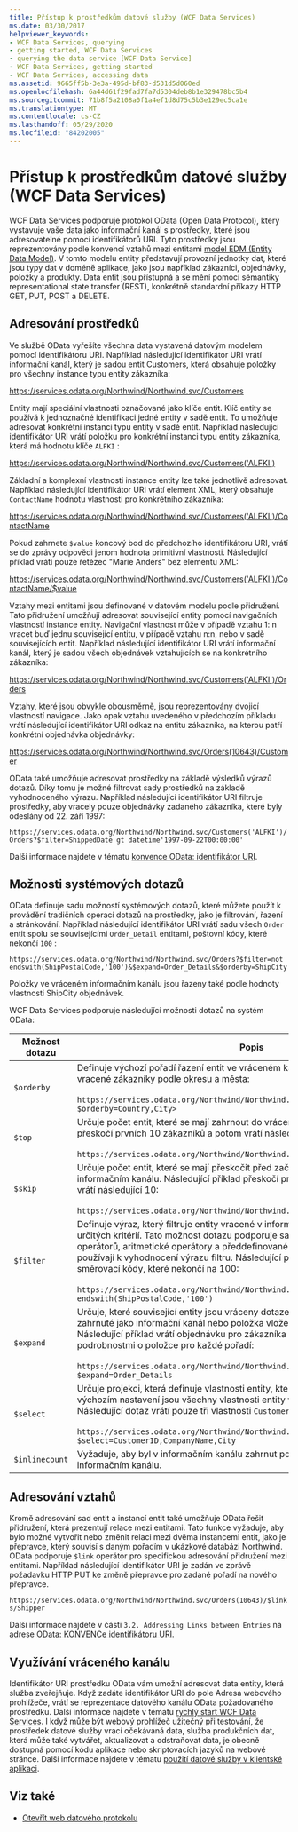 ```yaml
---
title: Přístup k prostředkům datové služby (WCF Data Services)
ms.date: 03/30/2017
helpviewer_keywords:
- WCF Data Services, querying
- getting started, WCF Data Services
- querying the data service [WCF Data Service]
- WCF Data Services, getting started
- WCF Data Services, accessing data
ms.assetid: 9665ff5b-3e3a-495d-bf83-d531d5d060ed
ms.openlocfilehash: 6a44d61f29fad7fa7d5304deb8b1e329478bc5b4
ms.sourcegitcommit: 71b8f5a2108a0f1a4ef1d8d75c5b3e129ec5ca1e
ms.translationtype: MT
ms.contentlocale: cs-CZ
ms.lasthandoff: 05/29/2020
ms.locfileid: "84202005"
---
```

# <a name="accessing-data-service-resources-wcf-data-services"></a>Přístup k prostředkům datové služby (WCF Data Services)
WCF Data Services podporuje protokol OData (Open Data Protocol), který vystavuje vaše data jako informační kanál s prostředky, které jsou adresovatelné pomocí identifikátorů URI. Tyto prostředky jsou reprezentovány podle konvencí vztahů mezi entitami [model EDM (Entity Data Model)](../adonet/entity-data-model.md). V tomto modelu entity představují provozní jednotky dat, které jsou typy dat v doméně aplikace, jako jsou například zákazníci, objednávky, položky a produkty. Data entit jsou přístupná a se mění pomocí sémantiky representational state transfer (REST), konkrétně standardní příkazy HTTP GET, PUT, POST a DELETE.  
  
## <a name="addressing-resources"></a>Adresování prostředků  
 Ve službě OData vyřešíte všechna data vystavená datovým modelem pomocí identifikátoru URI. Například následující identifikátor URI vrátí informační kanál, který je sadou entit Customers, která obsahuje položky pro všechny instance typu entity zákazníka:  
  
<https://services.odata.org/Northwind/Northwind.svc/Customers>
  
 Entity mají speciální vlastnosti označované jako klíče entit. Klíč entity se používá k jednoznačné identifikaci jedné entity v sadě entit. To umožňuje adresovat konkrétní instanci typu entity v sadě entit. Například následující identifikátor URI vrátí položku pro konkrétní instanci typu entity zákazníka, která má hodnotu klíče `ALFKI` :  
  
<https://services.odata.org/Northwind/Northwind.svc/Customers('ALFKI')>
  
 Základní a komplexní vlastnosti instance entity lze také jednotlivě adresovat. Například následující identifikátor URI vrátí element XML, který obsahuje `ContactName` hodnotu vlastnosti pro konkrétního zákazníka:  
  
<https://services.odata.org/Northwind/Northwind.svc/Customers('ALFKI')/ContactName>
  
 Pokud zahrnete `$value` koncový bod do předchozího identifikátoru URI, vrátí se do zprávy odpovědi jenom hodnota primitivní vlastnosti. Následující příklad vrátí pouze řetězec "Marie Anders" bez elementu XML:  
  
<https://services.odata.org/Northwind/Northwind.svc/Customers('ALFKI')/ContactName/$value>
  
 Vztahy mezi entitami jsou definované v datovém modelu podle přidružení. Tato přidružení umožňují adresovat související entity pomocí navigačních vlastností instance entity. Navigační vlastnost může v případě vztahu 1: n vracet buď jednu související entitu, v případě vztahu n:n, nebo v sadě souvisejících entit. Například následující identifikátor URI vrátí informační kanál, který je sadou všech objednávek vztahujících se na konkrétního zákazníka:  
  
<https://services.odata.org/Northwind/Northwind.svc/Customers('ALFKI')/Orders>
  
 Vztahy, které jsou obvykle obousměrně, jsou reprezentovány dvojicí vlastností navigace. Jako opak vztahu uvedeného v předchozím příkladu vrátí následující identifikátor URI odkaz na entitu zákazníka, na kterou patří konkrétní objednávka objednávky:  
  
<https://services.odata.org/Northwind/Northwind.svc/Orders(10643)/Customer>
  
 OData také umožňuje adresovat prostředky na základě výsledků výrazů dotazů. Díky tomu je možné filtrovat sady prostředků na základě vyhodnoceného výrazu. Například následující identifikátor URI filtruje prostředky, aby vracely pouze objednávky zadaného zákazníka, které byly odeslány od 22. září 1997:  
  
`https://services.odata.org/Northwind/Northwind.svc/Customers('ALFKI')/Orders?$filter=ShippedDate gt datetime'1997-09-22T00:00:00'`
  
 Další informace najdete v tématu [konvence OData: identifikátor URI](https://www.odata.org/documentation/odata-version-2-0/uri-conventions/).
  
## <a name="system-query-options"></a>Možnosti systémových dotazů  
 OData definuje sadu možností systémových dotazů, které můžete použít k provádění tradičních operací dotazů na prostředky, jako je filtrování, řazení a stránkování. Například následující identifikátor URI vrátí sadu všech `Order` entit spolu se souvisejícími `Order_Detail` entitami, poštovní kódy, které nekončí `100` :  
  
`https://services.odata.org/Northwind/Northwind.svc/Orders?$filter=not endswith(ShipPostalCode,'100')&$expand=Order_Details&$orderby=ShipCity`
  
 Položky ve vráceném informačním kanálu jsou řazeny také podle hodnoty vlastnosti ShipCity objednávek.  
  
 WCF Data Services podporuje následující možnosti dotazů na systém OData:  
  
|Možnost dotazu|Popis|  
|------------------|-----------------|  
|`$orderby`|Definuje výchozí pořadí řazení entit ve vráceném kanálu. Následující dotaz vyřadí vracené zákazníky podle okresu a města:<br /><br /> `https://services.odata.org/Northwind/Northwind.svc/Customers?$orderby=Country,City>`|  
|`$top`|Určuje počet entit, které se mají zahrnout do vráceného kanálu. Následující příklad přeskočí prvních 10 zákazníků a potom vrátí následující 10:<br /><br /> `https://services.odata.org/Northwind/Northwind.svc/Customers?$skip=10&$top=10`|  
|`$skip`|Určuje počet entit, které se mají přeskočit před začátkem vrácení entit v informačním kanálu. Následující příklad přeskočí prvních 10 zákazníků a potom vrátí následující 10:<br /><br /> `https://services.odata.org/Northwind/Northwind.svc/Customers?$skip=10&$top=10`|  
|`$filter`|Definuje výraz, který filtruje entity vracené v informačním kanálu na základě určitých kritérií. Tato možnost dotazu podporuje sadu logických relačních operátorů, aritmetické operátory a předdefinované funkce dotazů, které se používají k vyhodnocení výrazu filtru. Následující příklad vrátí všechny poštovní směrovací kódy, které nekončí na 100:<br /><br /> `https://services.odata.org/Northwind/Northwind.svc/Orders?$filter=not endswith(ShipPostalCode,'100')`|  
|`$expand`|Určuje, které související entity jsou vráceny dotazem. Související entity jsou zahrnuté jako informační kanál nebo položka vložená s entitou vrácenou dotazem. Následující příklad vrátí objednávku pro zákazníka ' ALFKI ' společně s podrobnostmi o položce pro každé pořadí:<br /><br /> `https://services.odata.org/Northwind/Northwind.svc/Customers('ALFKI')/Orders?$expand=Order_Details`|  
|`$select`|Určuje projekci, která definuje vlastnosti entity, které se vrátí v projekci. Ve výchozím nastavení jsou všechny vlastnosti entity vraceny v informačním kanálu. Následující dotaz vrátí pouze tři vlastnosti `Customer` entity:<br /><br /> `https://services.odata.org/Northwind/Northwind.svc/Customers?$select=CustomerID,CompanyName,City`|  
|`$inlinecount`|Vyžaduje, aby byl v informačním kanálu zahrnut počet entit vrácených v informačním kanálu.|  
  
## <a name="addressing-relationships"></a>Adresování vztahů  
 Kromě adresování sad entit a instancí entit také umožňuje OData řešit přidružení, která prezentují relace mezi entitami. Tato funkce vyžaduje, aby bylo možné vytvořit nebo změnit relaci mezi dvěma instancemi entit, jako je přepravce, který souvisí s daným pořadím v ukázkové databázi Northwind. OData podporuje `$link` operátor pro specifickou adresování přidružení mezi entitami. Například následující identifikátor URI je zadán ve zprávě požadavku HTTP PUT ke změně přepravce pro zadané pořadí na nového přepravce.  
  
`https://services.odata.org/Northwind/Northwind.svc/Orders(10643)/$links/Shipper`
  
 Další informace najdete v části `3.2. Addressing Links between Entries` na adrese [OData: KONVENCe identifikátoru URI](https://www.odata.org/documentation/odata-version-2-0/uri-conventions/).
  
## <a name="consuming-the-returned-feed"></a>Využívání vráceného kanálu  
 Identifikátor URI prostředku OData vám umožní adresovat data entity, která služba zveřejňuje. Když zadáte identifikátor URI do pole Adresa webového prohlížeče, vrátí se reprezentace datového kanálu OData požadovaného prostředku. Další informace najdete v tématu [rychlý start WCF Data Services](quickstart-wcf-data-services.md). I když může být webový prohlížeč užitečný při testování, že prostředek datové služby vrací očekávaná data, služba produkčních dat, která může také vytvářet, aktualizovat a odstraňovat data, je obecně dostupná pomocí kódu aplikace nebo skriptovacích jazyků na webové stránce. Další informace najdete v tématu [použití datové služby v klientské aplikaci](using-a-data-service-in-a-client-application-wcf-data-services.md).  
  
## <a name="see-also"></a>Viz také

- [Otevřít web datového protokolu](https://www.odata.org/)
